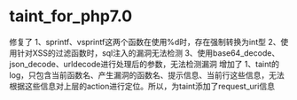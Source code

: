 # taint_for_php7.0
修复了
1、sprintf、vsprintf这两个函数在使用%d时，存在强制转换为int型
2、使用针对XSS的过滤函数时，sql注入的漏洞无法检测 
3、使用base64_decode、json_decode、urldecode进行处理后的参数，无法检测漏洞 
增加了
1、taint的log，只包含当前函数名、产生漏洞的函数名、提示信息、当前行这些信息，无法根据这些信息对上层的action进行定位。所以，为taint添加了request_uri信息
